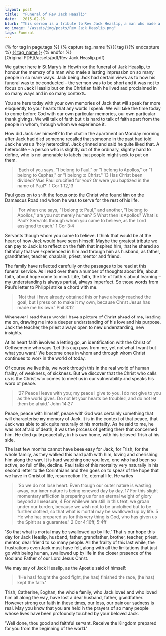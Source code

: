 ```yaml
---
layout: post
title:  "Funeral of Rev Jack Heaslip"
date:   2015-02-26
blurb: "This sermon is a tribute to Rev Jack Heaslip, a man who made a lasting impression on many people in various ways. It reflects on the faith that inspired him and that he shared so faithfully. The sermon also discusses the concept of faith, the journey of learning, and the hope we have in Christ of life, resurrection life, and eternal life."
og_image: "/assets/img/posts/Rev Jack Heaslip.png"
tags: Funeral
---    
```

<div class="tag-pills">
  {% for tag in page.tags %}
    {% capture tag_name %}{{ tag }}{% endcapture %}
    <a href="{{ site.baseurl }}/tag/{{ tag_name }}" class="tag-pill">{{ tag_name }}</a>
  {% endfor %}
</div>
[Original PDF](/assets/pdf/Rev Jack Heaslip.pdf)

We gather here in St Mary’s in Howth for the funeral of Jack Heaslip, to honour the memory of a man who made a lasting impression on so many people in so many ways. Jack being Jack had certain views as to how his funeral was to be conducted – the sermon was to be short and it was not to focus on Jack Heaslip but on the Christian faith he lived and proclaimed in so many ways and in so many contexts.

You are here today with your own memories of Jack that will speak far more eloquently to your hearts that any words I speak. We will take the time today to come before God with our own particular memories, our own particular thank givings. We will talk of faith but it is hard to talk of faith apart from the people in whom, through whom we experience it.

How did Jack see himself? In the chat in the apartment on Monday morning after Jack had died someone recalled that someone in the past had told Jack he was a ‘holy heteroclite’. Jack grinned and said he quite liked that. A heteroclite – a person who is slightly out of the ordinary, slightly hard to define, who is not amenable to labels that people might seek to put on them.

> 'Each of you says, "I belong to Paul," or "I belong to Apollos," or "I belong to Cephas," or "I belong to Christ." 13 Has Christ been divided? Was Paul crucified for you? Or were you baptized in the name of Paul?'
1 Cor 1:12,13

Paul goes on to shift the focus onto the Christ who found him on the Damascus Road and whom he was to serve for the rest of his life.

> 'For when one says, "I belong to Paul," and another, "I belong to Apollos," are you not merely human? 5 What then is Apollos? What is Paul? Servants through whom you came to believe, as the Lord assigned to each.' 1 Cor 3:4

Servants though whom you came to believe. I think that would be at the heart of how Jack would have seen himself. Maybe the greatest tribute we can pay to Jack is to reflect on the faith that inspired him, that he shared so faithfully that we experienced in him and through him as husband, as father, grandfather, teacher, chaplain, priest, mentor and friend.

The family have reflected carefully on the passages to be read at this funeral service. As I read over them a number of thoughts about life, about faith, about hope come to mind. Life, faith, the life of faith is about learning – my understanding is always partial, always imperfect. So those words from Paul’s letter to Philippi strike a chord with me.

> 'Not that I have already obtained this or have already reached the goal; but I press on to make it my own, because Christ Jesus has made me his own.' Phil 3:12

Whenever I read these words I have a picture of Christ ahead of me, leading me on, drawing me into a deeper understanding of his love and his purpose. Jack the teacher, the priest always open to new understanding, new insights.

At its heart faith involves a letting go, an identification with the Christ of Gethsemene who says ‘Let this cup pass from me, yet not what I want but what you want.’ We become ones in whom and through whom Christ continues to work in the world of today.

Of course we live this, we work through this in the real world of human frailty, of weakness, of sickness. But we discover that the Christ who calls us is the Christ who comes to meet us in our vulnerability and speaks his word of peace.

> '27 Peace I leave with you; my peace I give to you. I do not give to you as the world gives. Do not let your hearts be troubled, and do not let them be afraid.' John 14:27

Peace, peace with himself, peace with God was certainly something that will characterise my memory of Jack. It is in the context of that peace, that Jack was able to talk quite naturally of his mortality. As he said to me, he was not afraid of death, it was the process of getting there that concerned him. He died quite peacefully, in his own home, with his beloved Trish at his side.

The last few months cannot have been easy for Jack, for Trish, for the whole family, as they walked this hard path with him, loving and cherishing him along the way. It is hard watching one you love, one who had been so active, so full of life, decline. Paul talks of this mortality very naturally in his second letter to the Corinthians and then goes on to speak of the hope that we have in Christ of life, resurrection life, eternal life. He writes

> 'So we do not lose heart. Even though our outer nature is wasting away, our inner nature is being renewed day by day. 17 For this slight momentary affliction is preparing us for an eternal weight of glory beyond all measure, 4 For while we are still in this tent, we groan under our burden, because we wish not to be unclothed but to be further clothed, so that what is mortal may be swallowed up by life. 5 He who has prepared us for this very thing is God, who has given us the Spirit as a guarantee.' 2 Cor 4:16ff, 5:4ff

'So that what is mortal may be swallowed up by life.’ That is our hope this day for Jack Heaslip, husband, father, grandfather, brother, teacher, priest, mentor, dear friend to so many people. All the frailty of this last while, the frustrations even Jack must have felt, along with all the limitations that just go with being human, swallowed up by life in the closer presence of the God and Father of our Lord Jesus Christ.

We may say of Jack Heaslip, as the Apostle said of himself:

> '(He has) fought the good fight, (he has) finished the race, (he has) kept the faith.'

Trish, Catherine, Eoghan, the whole family, who Jack loved and who loved him all along the way, have lost a dear husband, father, grandfather. However strong our faith in these times, our loss, our pain our sadness is real. May you know that you are held in the prayers of so many people whose lives have been profoundly touched by your beloved Jack.

'Well done, thou good and faithful servant. Receive the Kingdom prepared for you from the beginning of the world.'
